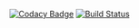 [![Codacy Badge](https://api.codacy.com/project/badge/Grade/71cbacec9f6445a39b955e9a6417ec3f)](https://app.codacy.com/manual/SHEFF003/xcombats?utm_source=github.com&utm_medium=referral&utm_content=SHEFF003/xcombats&utm_campaign=Badge_Grade_Dashboard)
[![Build Status](https://travis-ci.org/SHEFF003/xcombats.png?branch=master)](https://travis-ci.org/SHEFF003/xcombats)

